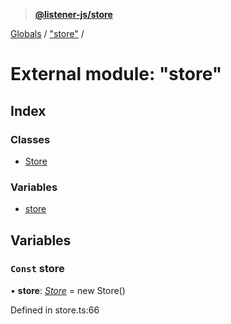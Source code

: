 > **[@listener-js/store](../README.md)**

[Globals](../globals.md) / ["store"](_store_.md) /

# External module: "store"

## Index

### Classes

* [Store](../classes/_store_.store.md)

### Variables

* [store](_store_.md#const-store)

## Variables

### `Const` store

• **store**: *[Store](../classes/_store_.store.md)* =  new Store()

Defined in store.ts:66